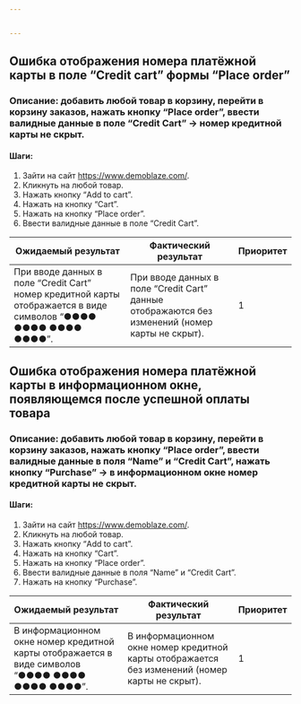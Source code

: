 ```yaml
---


---
```


<h2 id="ошибка-отображения-номера-платёжной-карты-в-поле-credit-cart-формы-place-order">Ошибка отображения номера платёжной карты в поле “Credit cart” формы “Place order”</h2>
<h3 id="описание-добавить-любой-товар-в-корзину-перейти-в-корзину-заказов-нажать-кнопку-place-order-ввести-валидные-данные-в-поле-credit-cart-→-номер-кредитной-карты-не-скрыт.">Описание: добавить любой товар в корзину, перейти в корзину заказов, нажать кнопку “Place order”, ввести валидные данные в поле “Credit Cart” → номер кредитной карты не скрыт.</h3>
<h4 id="шаги">Шаги:</h4>
<ol>
<li>Зайти на сайт <a href="https://www.demoblaze.com/">https://www.demoblaze.com/</a>.</li>
<li>Кликнуть на любой товар.</li>
<li>Нажать кнопку “Add to cart”.</li>
<li>Нажать на кнопку “Cart”.</li>
<li>Нажать на кнопку “Place order”.</li>
<li>Ввести валидные данные в поле “Credit Cart”.</li>
</ol>

<table>
<thead>
<tr>
<th>Ожидаемый результат</th>
<th>Фактический результат</th>
<th>Приоритет</th>
</tr>
</thead>
<tbody>
<tr>
<td>При вводе данных в поле “Credit Cart” номер кредитной карты отображается в виде символов “●●●● ●●●● ●●●● ●●●●”.</td>
<td>При вводе данных в поле “Credit Cart” данные отображаются без изменений (номер карты не скрыт).</td>
<td>1</td>
</tr>
</tbody>
</table><h2 id="ошибка-отображения-номера-платёжной-карты-в-информационном-окне-появляющемся-после-успешной-оплаты-товара">Ошибка отображения номера платёжной карты в информационном окне, появляющемся после успешной оплаты товара</h2>
<h3 id="описание-добавить-любой-товар-в-корзину-перейти-в-корзину-заказов-нажать-кнопку-place-order-ввести-валидные-данные-в-поля-name-и-credit-cart-нажать-кнопку-purchase-→-в-информационном-окне-номер-кредитной-карты-не-скрыт.">Описание: добавить любой товар в корзину, перейти в корзину заказов, нажать кнопку “Place order”, ввести валидные данные в поля “Name” и “Credit Cart”, нажать кнопку “Purchase” → в информационном окне номер кредитной карты не скрыт.</h3>
<h4 id="шаги-1">Шаги:</h4>
<ol>
<li>Зайти на сайт <a href="https://www.demoblaze.com/">https://www.demoblaze.com/</a>.</li>
<li>Кликнуть на любой товар.</li>
<li>Нажать кнопку “Add to cart”.</li>
<li>Нажать на кнопку “Cart”.</li>
<li>Нажать на кнопку “Place order”.</li>
<li>Ввести валидные данные в поля “Name” и “Credit Cart”.</li>
<li>Нажать на кнопку “Purchase”.</li>
</ol>

<table>
<thead>
<tr>
<th>Ожидаемый результат</th>
<th>Фактический результат</th>
<th>Приоритет</th>
</tr>
</thead>
<tbody>
<tr>
<td>В информационном окне номер кредитной карты отображается в виде символов “●●●● ●●●● ●●●● ●●●●”.</td>
<td>В информационном окне номер кредитной карты отображается без изменений (номер карты не скрыт).</td>
<td>1</td>
</tr>
</tbody>
</table>
